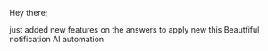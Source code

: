Hey there;

just added new features on the answers to apply new this
Beautfiful notification AI automation

